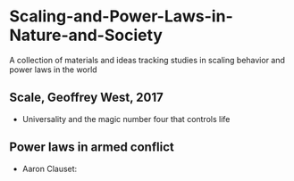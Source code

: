 # Scaling-and-Power-Laws-in-Nature-and-Society
A collection of materials and ideas tracking studies in scaling behavior and power laws in the world

## Scale, Geoffrey West, 2017

* Universality and the magic number four that controls life

## Power laws in armed conflict

* Aaron Clauset: 

